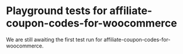 # Playground tests for affiliate-coupon-codes-for-woocommerce
We are still awaiting the first test run for affiliate-coupon-codes-for-woocommerce.
